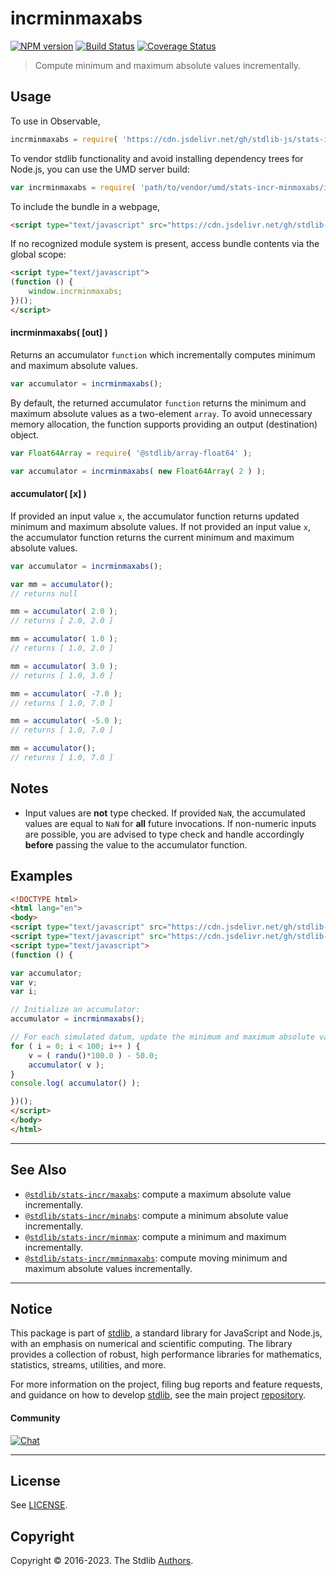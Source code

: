 <!--

@license Apache-2.0

Copyright (c) 2018 The Stdlib Authors.

Licensed under the Apache License, Version 2.0 (the "License");
you may not use this file except in compliance with the License.
You may obtain a copy of the License at

   http://www.apache.org/licenses/LICENSE-2.0

Unless required by applicable law or agreed to in writing, software
distributed under the License is distributed on an "AS IS" BASIS,
WITHOUT WARRANTIES OR CONDITIONS OF ANY KIND, either express or implied.
See the License for the specific language governing permissions and
limitations under the License.

-->

# incrminmaxabs

[![NPM version][npm-image]][npm-url] [![Build Status][test-image]][test-url] [![Coverage Status][coverage-image]][coverage-url] <!-- [![dependencies][dependencies-image]][dependencies-url] -->

> Compute minimum and maximum absolute values incrementally.



<section class="usage">

## Usage

To use in Observable,

```javascript
incrminmaxabs = require( 'https://cdn.jsdelivr.net/gh/stdlib-js/stats-incr-minmaxabs@umd/browser.js' )
```

To vendor stdlib functionality and avoid installing dependency trees for Node.js, you can use the UMD server build:

```javascript
var incrminmaxabs = require( 'path/to/vendor/umd/stats-incr-minmaxabs/index.js' )
```

To include the bundle in a webpage,

```html
<script type="text/javascript" src="https://cdn.jsdelivr.net/gh/stdlib-js/stats-incr-minmaxabs@umd/browser.js"></script>
```

If no recognized module system is present, access bundle contents via the global scope:

```html
<script type="text/javascript">
(function () {
    window.incrminmaxabs;
})();
</script>
```

#### incrminmaxabs( \[out] )

Returns an accumulator `function` which incrementally computes minimum and maximum absolute values.

```javascript
var accumulator = incrminmaxabs();
```

By default, the returned accumulator `function` returns the minimum and maximum absolute values as a two-element `array`. To avoid unnecessary memory allocation, the function supports providing an output (destination) object.

```javascript
var Float64Array = require( '@stdlib/array-float64' );

var accumulator = incrminmaxabs( new Float64Array( 2 ) );
```

#### accumulator( \[x] )

If provided an input value `x`, the accumulator function returns updated minimum and maximum absolute values. If not provided an input value `x`, the accumulator function returns the current minimum and maximum absolute values.

```javascript
var accumulator = incrminmaxabs();

var mm = accumulator();
// returns null

mm = accumulator( 2.0 );
// returns [ 2.0, 2.0 ]

mm = accumulator( 1.0 );
// returns [ 1.0, 2.0 ]

mm = accumulator( 3.0 );
// returns [ 1.0, 3.0 ]

mm = accumulator( -7.0 );
// returns [ 1.0, 7.0 ]

mm = accumulator( -5.0 );
// returns [ 1.0, 7.0 ]

mm = accumulator();
// returns [ 1.0, 7.0 ]
```

</section>

<!-- /.usage -->

<section class="notes">

## Notes

-   Input values are **not** type checked. If provided `NaN`, the accumulated values are equal to `NaN` for **all** future invocations. If non-numeric inputs are possible, you are advised to type check and handle accordingly **before** passing the value to the accumulator function.

</section>

<!-- /.notes -->

<section class="examples">

## Examples

<!-- eslint no-undef: "error" -->

```html
<!DOCTYPE html>
<html lang="en">
<body>
<script type="text/javascript" src="https://cdn.jsdelivr.net/gh/stdlib-js/random-base-randu@umd/browser.js"></script>
<script type="text/javascript" src="https://cdn.jsdelivr.net/gh/stdlib-js/stats-incr-minmaxabs@umd/browser.js"></script>
<script type="text/javascript">
(function () {

var accumulator;
var v;
var i;

// Initialize an accumulator:
accumulator = incrminmaxabs();

// For each simulated datum, update the minimum and maximum absolute values...
for ( i = 0; i < 100; i++ ) {
    v = ( randu()*100.0 ) - 50.0;
    accumulator( v );
}
console.log( accumulator() );

})();
</script>
</body>
</html>
```

</section>

<!-- /.examples -->

<!-- Section for related `stdlib` packages. Do not manually edit this section, as it is automatically populated. -->

<section class="related">

* * *

## See Also

-   <span class="package-name">[`@stdlib/stats-incr/maxabs`][@stdlib/stats/incr/maxabs]</span><span class="delimiter">: </span><span class="description">compute a maximum absolute value incrementally.</span>
-   <span class="package-name">[`@stdlib/stats-incr/minabs`][@stdlib/stats/incr/minabs]</span><span class="delimiter">: </span><span class="description">compute a minimum absolute value incrementally.</span>
-   <span class="package-name">[`@stdlib/stats-incr/minmax`][@stdlib/stats/incr/minmax]</span><span class="delimiter">: </span><span class="description">compute a minimum and maximum incrementally.</span>
-   <span class="package-name">[`@stdlib/stats-incr/mminmaxabs`][@stdlib/stats/incr/mminmaxabs]</span><span class="delimiter">: </span><span class="description">compute moving minimum and maximum absolute values incrementally.</span>

</section>

<!-- /.related -->

<!-- Section for all links. Make sure to keep an empty line after the `section` element and another before the `/section` close. -->


<section class="main-repo" >

* * *

## Notice

This package is part of [stdlib][stdlib], a standard library for JavaScript and Node.js, with an emphasis on numerical and scientific computing. The library provides a collection of robust, high performance libraries for mathematics, statistics, streams, utilities, and more.

For more information on the project, filing bug reports and feature requests, and guidance on how to develop [stdlib][stdlib], see the main project [repository][stdlib].

#### Community

[![Chat][chat-image]][chat-url]

---

## License

See [LICENSE][stdlib-license].


## Copyright

Copyright &copy; 2016-2023. The Stdlib [Authors][stdlib-authors].

</section>

<!-- /.stdlib -->

<!-- Section for all links. Make sure to keep an empty line after the `section` element and another before the `/section` close. -->

<section class="links">

[npm-image]: http://img.shields.io/npm/v/@stdlib/stats-incr-minmaxabs.svg
[npm-url]: https://npmjs.org/package/@stdlib/stats-incr-minmaxabs

[test-image]: https://github.com/stdlib-js/stats-incr-minmaxabs/actions/workflows/test.yml/badge.svg?branch=main
[test-url]: https://github.com/stdlib-js/stats-incr-minmaxabs/actions/workflows/test.yml?query=branch:main

[coverage-image]: https://img.shields.io/codecov/c/github/stdlib-js/stats-incr-minmaxabs/main.svg
[coverage-url]: https://codecov.io/github/stdlib-js/stats-incr-minmaxabs?branch=main

<!--

[dependencies-image]: https://img.shields.io/david/stdlib-js/stats-incr-minmaxabs.svg
[dependencies-url]: https://david-dm.org/stdlib-js/stats-incr-minmaxabs/main

-->

[chat-image]: https://img.shields.io/gitter/room/stdlib-js/stdlib.svg
[chat-url]: https://app.gitter.im/#/room/#stdlib-js_stdlib:gitter.im

[stdlib]: https://github.com/stdlib-js/stdlib

[stdlib-authors]: https://github.com/stdlib-js/stdlib/graphs/contributors

[umd]: https://github.com/umdjs/umd
[es-module]: https://developer.mozilla.org/en-US/docs/Web/JavaScript/Guide/Modules

[deno-url]: https://github.com/stdlib-js/stats-incr-minmaxabs/tree/deno
[umd-url]: https://github.com/stdlib-js/stats-incr-minmaxabs/tree/umd
[esm-url]: https://github.com/stdlib-js/stats-incr-minmaxabs/tree/esm
[branches-url]: https://github.com/stdlib-js/stats-incr-minmaxabs/blob/main/branches.md

[stdlib-license]: https://raw.githubusercontent.com/stdlib-js/stats-incr-minmaxabs/main/LICENSE

<!-- <related-links> -->

[@stdlib/stats/incr/maxabs]: https://github.com/stdlib-js/stats-incr-maxabs/tree/umd

[@stdlib/stats/incr/minabs]: https://github.com/stdlib-js/stats-incr-minabs/tree/umd

[@stdlib/stats/incr/minmax]: https://github.com/stdlib-js/stats-incr-minmax/tree/umd

[@stdlib/stats/incr/mminmaxabs]: https://github.com/stdlib-js/stats-incr-mminmaxabs/tree/umd

<!-- </related-links> -->

</section>

<!-- /.links -->
